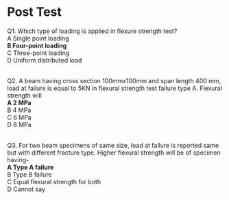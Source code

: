 # Post Test
Q1. Which type of loading is applied in flexure strength test?<br>
A    Single point loading<br>
**B    Four-point loading**<br>
C    Three-point loading<br>
D    Uniform distributed load<br><br>

Q2. A beam having cross section 100mmx100mm and span length 400 mm, load at failure is equal to 5KN in flexural strength test failure type A. Flexural strength will<br>
**A    2 MPa**<br>
B    4 MPa<br>
C    6 MPa<br>
D    8 MPa<br><br>

Q3. For two beam specimens of same size, load at failure is reported same but with different fracture type. Higher flexural strength will be of specimen having-<br>
**A    Type A failure**<br>
B    Type B failure<br>
C    Equal flexural strength for both<br>
D    Cannot say<br><br>
